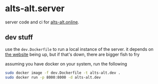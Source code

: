 # alts-alt.server

server code and ci for [alts-alt.online](https://alts-alt.online). 

## dev stuff

use the `dev.Dockerfile` to run a local instance of the server. it depends on [the website](https://alts-alt.online) being up, but if that's down, there are bigger fish to fry

assuming you have docker on your system, run the following

```sh
sudo docker image -f dev.Dockerfile -t alts-alt.dev .
sudo docker run -p 8000:8000 -d alts-alt.dev
```

